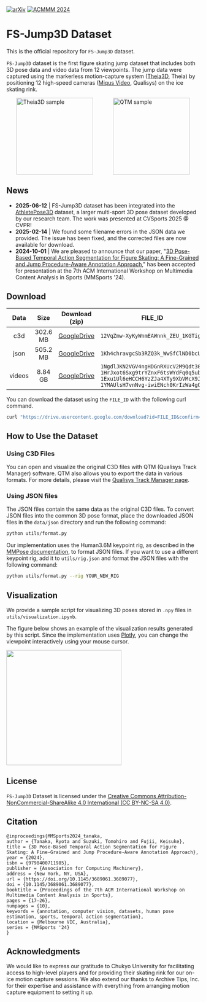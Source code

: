 [![arXiv](https://img.shields.io/badge/arXiv-2408.16638-B31B1B.svg)](http://arxiv.org/abs/2408.16638)
[![ACMMM 2024](https://img.shields.io/badge/ACMMM2024-10.1145/3689061.3689077-blue)](https://doi.org/10.1145/3689061.3689077)

# FS-Jump3D Dataset

This is the official repository for `FS-Jump3D` dataset.

`FS-Jump3D` dataset is the first figure skating jump dataset that includes both 3D pose data and video data from 12 viewpoints. The jump data were captured using the markerless motion-capture system ([Theia3D](https://www.theiamarkerless.ca/), Theia) by positioning 12 high-speed cameras ([Miqus Video](https://www.qualisys.com/cameras/miqus-video/), Qualisys) on the ice skating rink.

<div style="display: flex; justify-content: space-around;">
  <img src="https://github.com/ryota-takedalab/FS-Jump3D/blob/main/figs/Theia3D_sample.gif" alt="Theia3D sample" height="200"/>
  <img src="https://github.com/ryota-takedalab/FS-Jump3D/blob/main/figs/qtm_ex.gif" alt="QTM sample" height="200"/>
</div>

## News

- **2025-06-12** | FS-Jump3D dataset has been integrated into the [AthletePose3D](https://github.com/calvinyeungck/AthletePose3D) dataset, a larger multi-sport 3D pose dataset developed by our research team. The work was presented at CVSports 2025 @ CVPR!
- **2025-02-14** | We found some filename errors in the JSON data we provided. The issue has been fixed, and the corrected files are now available for download.
- **2024-10-01** | We are pleased to announce that our paper, "[3D Pose-Based Temporal Action Segmentation for Figure Skating: A Fine-Grained and Jump Procedure-Aware Annotation Approach](https://arxiv.org/abs/2408.16638)," has been accepted for presentation at the 7th ACM International Workshop on Multimedia Content Analysis in Sports (MMSports '24).

## Download

| Data | Size | Download (zip) | FILE_ID |
| :---: | :---: | :---: | :---: |
| c3d | 302.6 MB | [GoogleDrive](https://drive.google.com/drive/folders/1Ki9dxLuo78XFnCun9LGwWFlzO-A0FxJT?usp=drive_link) | `12VqZmw-XyKyWnmEAWnnk_ZEU_1KGTig1` |
| json | 505.2 MB | [GoogleDrive](https://drive.google.com/drive/folders/17gQJR-qzF_JTs8JZgwZc1wuRKvkwnwVj?usp=drive_link) | `1Kh4chravgcSb3RZQ3k_WwSfClND0bcUO` |
| videos | 8.84 GB | [GoogleDrive](https://drive.google.com/drive/folders/1yvZMmK4hvrvK5ykqzkr1d-yVmImz-NNJ?usp=sharing) | `1NgdlJKN2VGV4ngHDGnRXUcV2M9Qdt30C` <br> `1HrJxot6Sxg9trYZnxF6tsWYdFq0q5ub_` <br> `1Exu1Ul6eHCCH6YzZJa4XTy9XbVMcX9Jj` <br> `1YMAUlsH7vnNvg-iwiENch0KrIzWa4gO-` |

You can download the dataset using the `FILE_ID` with the following curl command.
```zsh
curl "https://drive.usercontent.google.com/download?id=FILE_ID&confirm=xxx" -o output_filename
```

## How to Use the Dataset

### Using C3D Files

You can open and visualize the original C3D files with QTM (Qualisys Track Manager) software. QTM also allows you to export the data in various formats. For more details, please visit the [Qualisys Track Manager page](https://www.qualisys.com/software/qualisys-track-manager/).

### Using JSON files

The JSON files contain the same data as the original C3D files. To convert JSON files into the common 3D pose format, place the downloaded JSON files in the `data/json` directory and run the following command:
```zsh
python utils/format.py
```

Our implementation uses the Human3.6M keypoint rig, as described in the [MMPose documentation](https://mmpose.readthedocs.io/en/latest/dataset_zoo/3d_body_keypoint.html), to format JSON files. If you want to use a different keypoint rig, add it to `utils/rig.json` and format the JSON files with the following command:
```zsh
python utils/format.py --rig YOUR_NEW_RIG
```

## Visualization

We provide a sample script for visualizing 3D poses stored in `.npy` files in `utils/visualization.ipynb`.

The figure below shows an example of the visualization results generated by this script.
Since the implementation uses [Plotly](https://plotly.com/python/), you can change the viewpoint interactively using your mouse cursor.

<img src="https://github.com/ryota-takedalab/FS-Jump3D/blob/main/figs/vis_sample.gif" height="300"/>

## License

`FS-Jump3D` Dataset is licensed under the [Creative Commons Attribution-NonCommercial-ShareAlike 4.0 International (CC BY-NC-SA 4.0)](https://creativecommons.org/licenses/by-nc-sa/4.0/).

## Citation

```
@inproceedings{MMSports2024_tanaka,
author = {Tanaka, Ryota and Suzuki, Tomohiro and Fujii, Keisuke},
title = {3D Pose-Based Temporal Action Segmentation for Figure Skating: A Fine-Grained and Jump Procedure-Aware Annotation Approach},
year = {2024},
isbn = {9798400711985},
publisher = {Association for Computing Machinery},
address = {New York, NY, USA},
url = {https://doi.org/10.1145/3689061.3689077},
doi = {10.1145/3689061.3689077},
booktitle = {Proceedings of the 7th ACM International Workshop on Multimedia Content Analysis in Sports},
pages = {17–26},
numpages = {10},
keywords = {annotation, computer vision, datasets, human pose estimation, sports, temporal action segmentation},
location = {Melbourne VIC, Australia},
series = {MMSports '24}
}
```

## Acknowledgments

We would like to express our gratitude to Chukyo University for facilitating access to high-level players and for providing their skating rink for our on-ice motion capture sessions. We also extend our thanks to Archive Tips, Inc. for their expertise and assistance with everything from arranging motion capture equipment to setting it up.
